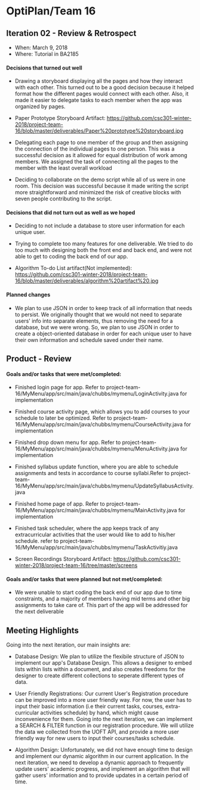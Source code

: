 # OptiPlan/Team 16


## Iteration 02 - Review & Retrospect

 * When: March 9, 2018
 * Where: Tutorial in BA2185

#### Decisions that turned out well

 * Drawing a storyboard displaying all the pages and how they interact with each other. This turned out to be a good decision because it helped format how the different pages would connect with each other. Also, it made it easier to delegate tasks to each member when the app was organized by pages.

 * Paper Prototype Storyboard Artifact: https://github.com/csc301-winter-2018/project-team-16/blob/master/deliverables/Paper%20prototype%20storyboard.jpg
 
 * Delegating each page to one member of the group and then assigning the connection of the individual pages to one person. This was a successful decision as it allowed for equal distribution of work among members. We assigned the task of connecting all the pages to the member with the least overall workload
 
 * Deciding to collaborate on the demo script while all of us were in one room. This decision was successful because it made writing the script more straightforward and minimized the risk of creative blocks with seven people contributing to the script.
 
#### Decisions that did not turn out as well as we hoped

* Deciding to not include a database to store user information for each unique user. 

* Trying to complete too many features for one deliverable. We tried to do too much with designing both the front end and back end, and were not able to get to coding the back end of our app.

* Algorithm To-do List artifact(Not implemented): https://github.com/csc301-winter-2018/project-team-16/blob/master/deliverables/algorithm%20artifact%20.jpg

#### Planned changes

* We plan to use JSON in order to keep track of all information that needs to persist. We originally thought that we would not need to separate users' info into separate elements, thus removing the need for a database, but we were wrong. So, we plan to use JSON in order to create a object-oriented database in order for each unique user to have their own information and schedule saved under their name.


## Product - Review

#### Goals and/or tasks that were met/completed:

 * Finished login page for app. Refer to project-team-16/MyMenu/app/src/main/java/chubbs/mymenu/LoginActivity.java for implementation
 * Finished course activity page, which allows you to add courses to your schedule to later be optimized. Refer to project-team-16/MyMenu/app/src/main/java/chubbs/mymenu/CourseActivity.java for implementation
 * Finished drop down menu for app. Refer to project-team-16/MyMenu/app/src/main/java/chubbs/mymenu/MenuActivity.java for implementation
 * Finished syllabus update function, where you are able to schedule assignments and tests in accordance to course syllabi.Refer to project-team-16/MyMenu/app/src/main/java/chubbs/mymenu/UpdateSyllabusActivity.java
* Finished home page of app. Refer to project-team-16/MyMenu/app/src/main/java/chubbs/mymenu/MainActivity.java for implementation
* Finished task scheduler, where the app keeps track of any extracurricular activities that the user would like to add to his/her schedule. refer to project-team-16/MyMenu/app/src/main/java/chubbs/mymenu/TaskActivitiy.java

* Screen Recordings Storyboard Artifact: https://github.com/csc301-winter-2018/project-team-16/tree/master/screens 

 
#### Goals and/or tasks that were planned but not met/completed:

* We were unable to start coding the back end of our app due to time constraints, and a majority of members having mid terms and other big assignments to take care of. This part of the app will be addressed for the next deliverable

## Meeting Highlights

Going into the next iteration, our main insights are:

* Database Design: We plan to utilize the flexibile structure of JSON to implement our app's Database Design. This allows a designer to embed lists within lists within a document, and also creates freedoms for the designer to create different collections to seperate different types of data. 

* User Friendly Registrations: Our current User's Registration procedure can be improved into a more user friendly way. 
For now, the user has to input their basic information (i.e their current tasks, courses, extra-curricular activities schedule) by hand, which might cause inconvenience for them. Going into the next iteration, we can implement a SEARCH & FILTER function in our registration procedure. We will utilize the data we collected from the UOFT API, and provide a more user friendly way for new users to input their courses/tasks schedule. 

* Algorithm Design: Unfortunately, we did not have enough time to design and implement our dynamic algorithm in our current application. In the next iteration, we need to develop a dynamic approach to frequently update users' academic progress, and implement an algorithm that will gather users' information and to provide updates in a certain period of time. 
